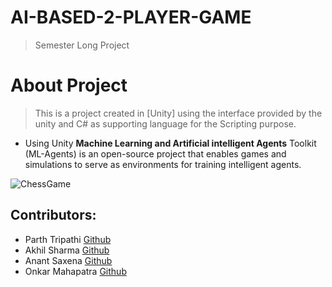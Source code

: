 # AI-BASED-2-PLAYER-GAME
 > Semester Long Project

# About Project 
 > This is a project created in [Unity] using the interface provided by the unity and C# as supporting language for the Scripting purpose.

- Using Unity **Machine Learning and Artificial intelligent Agents** Toolkit (ML-Agents) is an open-source project that enables games and simulations to serve as environments for training intelligent agents.


![ChessGame](https://developerfreaks.com/unity/C/chess-pieces-and-board-95641/chess-pieces-and-board-95641-003-scaled.jpg)




## Contributors:
- Parth Tripathi [Github](https://github.com/parthxtripathi)
- Akhil Sharma [Github](https://github.com/Akhil-Sharma30)
- Anant Saxena [Github](https://github.com/anantsaxena09)
- Onkar Mahapatra [Github](https://github.com/Onkar627)


